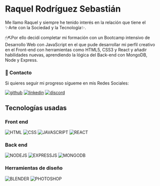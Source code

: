 # Raquel Rodríguez Sebastián

Me llamo Raquel y siempre he tenido interés en la relación que tiene el ✨Arte con la Sociedad y la Tecnología✨. 

🖱⛏Por ello decidí completar mi formación con un Bootcamp intensivo de Desarrollo Web con JavaScript en el que pude desarrollar mi perfil creativo en el Front-end con herramientas como HTML5, CSS3 y React y añadir habilidades nuevas, aprendiendo la lógica del Back-end con MongoDB, Node y Express.

### 💌 Contacto
Si quieres seguir mi progreso sígueme en mis Redes Sociales: 

[![github](https://img.shields.io/static/v1?label=&message=github&color=171515&logo=github&logoColor=white&style=for-the-badge)](https://github.com/raquelguez)
[![linkedin](https://img.shields.io/static/v1?label=&message=linkedin&color=0e76a8&logo=linkedin&logoColor=white&style=for-the-badge)](https://www.linkedin.com/in/raquelrodríguezsebastián/)
[![discord](https://img.shields.io/badge/Discord-7289DA?style=for-the-badge&logo=discord&logoColor=white)](https://discord.com/channels/RaquelRodríguez#7208)

## Tecnologías usadas
### Front end
![HTML](https://img.shields.io/badge/HTML5-E34F26?style=for-the-badge&logo=html5&logoColor=white)
![CSS](https://img.shields.io/badge/CSS3-1572B6?style=for-the-badge&logo=css3&logoColor=white)
![JAVASCRIPT](https://img.shields.io/badge/JavaScript-323330?style=for-the-badge&logo=javascript&logoColor=F7DF1E)
![REACT](https://img.shields.io/badge/React-20232A?style=for-the-badge&logo=react&logoColor=61DAFB)
### Back end
![NODEJS](https://img.shields.io/badge/Node.js-43853D?style=for-the-badge&logo=node.js&logoColor=white)
![EXPRESSJS](https://img.shields.io/badge/Express.js-404D59?style=for-the-badge)
![MONGODB](https://img.shields.io/badge/MongoDB-4EA94B?style=for-the-badge&logo=mongodb&logoColor=white)
### Herramientas de diseño
![BLENDER](https://img.shields.io/badge/blender-%23F5792A.svg?style=for-the-badge&logo=blender&logoColor=white)
![PHOTOSHOP](https://img.shields.io/badge/Adobe%20Photoshop-31A8FF?style=for-the-badge&logo=Adobe%20Photoshop&logoColor=black)
